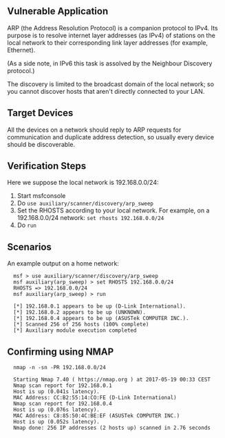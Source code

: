 ## Vulnerable Application

  ARP (the Address Resolution Protocol) is a companion protocol to IPv4.
  Its purpose is to resolve internet layer addresses (as IPv4) of stations
  on the local network to their corresponding link layer addresses
  (for example, Ethernet).

  (As a side note, in IPv6 this task is assolved by the Neighbour Discovery
  protocol.)

  The discovery is limited to the broadcast domain of the local network;
  so you cannot discover hosts that aren't directly connected to your LAN.

## Target Devices

  All the devices on a network should reply to ARP requests for communication
  and duplicate address detection, so usually every device should be
  discoverable.

## Verification Steps

  Here we suppose the local network is 192.168.0.0/24:

  1. Start msfconsole
  2. Do `use auxiliary/scanner/discovery/arp_sweep`
  3. Set the RHOSTS according to your local network. For example, on a
     192.168.0.0/24 network:
     `set rhosts 192.168.0.0/24`
  4. Do `run`

## Scenarios

  An example output on a home network:

  ```
    msf > use auxiliary/scanner/discovery/arp_sweep
    msf auxiliary(arp_sweep) > set RHOSTS 192.168.0.0/24
    RHOSTS => 192.168.0.0/24
    msf auxiliary(arp_sweep) > run
    
    [*] 192.168.0.1 appears to be up (D-Link International).
    [*] 192.168.0.2 appears to be up (UNKNOWN).
    [*] 192.168.0.4 appears to be up (ASUSTek COMPUTER INC.).
    [*] Scanned 256 of 256 hosts (100% complete)
    [*] Auxiliary module execution completed
  ```

## Confirming using NMAP

  ```
    nmap -n -sn -PR 192.168.0.0/24

    Starting Nmap 7.40 ( https://nmap.org ) at 2017-05-19 00:33 CEST
    Nmap scan report for 192.168.0.1
    Host is up (0.041s latency).
    MAC Address: CC:B2:55:14:CO:FE (D-Link International)
    Nmap scan report for 192.168.0.4
    Host is up (0.076s latency).
    MAC Address: C8:85:50:4C:BE:EF (ASUSTek COMPUTER INC.)
    Host is up (0.052s latency).
    Nmap done: 256 IP addresses (2 hosts up) scanned in 2.76 seconds
  ```
